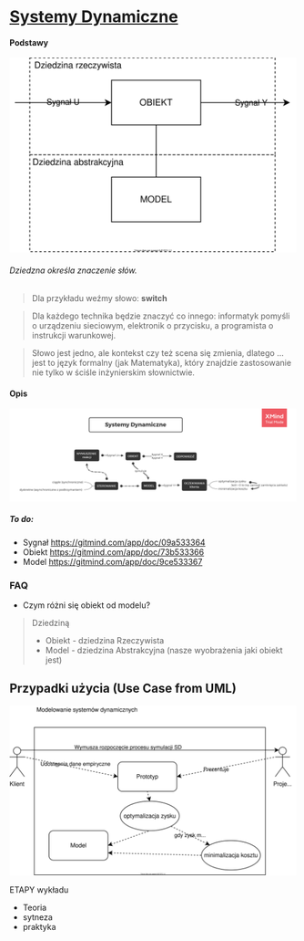 # [Systemy Dynamiczne](https://drive.google.com/drive/folders/18SL_04ZJZEdssj8nQ3870lcomgU-SiBl?usp=sharing)
#### Podstawy 
[
![Systemy Dynamiczne](docs/SDM.svg)
](https://drive.google.com/file/d/1Ed_OcE8szFmOquqJNxDQRGswGA26TAQb/view?usp=sharing)
###### Dziedzna określa znaczenie słów.
> Dla przykładu weźmy słowo: **switch**

> Dla każdego technika będzie znaczyć co innego: informatyk pomyśli o urządzeniu sieciowym, elektronik o przycisku, a programista o instrukcji warunkowej.

> Słowo jest jedno, ale kontekst czy też scena się zmienia, dlatego ... jest to język formalny (jak Matematyka), który znajdzie zastosowanie nie tylko w ściśle inżynierskim słownictwie.
#### Opis
[
    ![Systemy Dynamiczne](docs/SD.png)
](https://drive.google.com/open?id=1aEgnCcPuFS5yrVLVuNkRwuGep-yxadW5)

##### To do:
- Sygnał  https://gitmind.com/app/doc/09a533364
- Obiekt https://gitmind.com/app/doc/73b533366
- Model https://gitmind.com/app/doc/9ce533367

### FAQ
- Czym różni się obiekt od modelu?
> Dziedziną
>   * Obiekt - dziedzina Rzeczywista
>   * Model - dziedzina Abstrakcyjna (nasze wyobrażenia jaki obiekt jest)

## Przypadki użycia (Use Case from UML)
![Systemy Dynamiczne](docs/UC.svg)

ETAPY wykładu
  - Teoria
  - sytneza
  - praktyka
